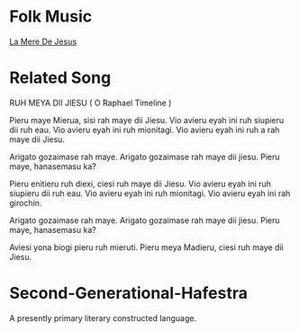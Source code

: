 # Folk Music
[La Mere De Jesus](https://video.ploud.jp/videos/watch/794a5d2e-9fdb-4b0d-9178-e83cd91aaf17)

# Related Song

RUH MEYA DII JIESU ( O Raphael Timeline )

Pieru maye Mierua, sisi rah maye dii Jiesu.
Vio avieru eyah ini ruh siupieru dii ruh eau.
Vio avieru eyah ini ruh mionitagi.
Vio avieru eyah ini ruh a rah maye dii Jiesu.

Arigato gozaimase rah maye.
Arigato gozaimase rah maye dii jiesu.
Pieru maye, hanasemasu ka?

Pieru enitieru ruh diexi, ciesi ruh maye dii Jiesu.
Vio avieru eyah ini ruh siupieru dii ruh eau.
Vio avieru eyah ini ruh mionitagi.
Vio avieru eyah ini rah girochin.

Arigato gozaimase rah maye.
Arigato gozaimase rah maye dii jiesu.
Pieru maye, hanasemasu ka?

Aviesi yona biogi pieru ruh mieruti.
Pieru meya Madieru, ciesi ruh maye dii Jiesu.

# Second-Generational-Hafestra
A presently primary literary constructed language.
